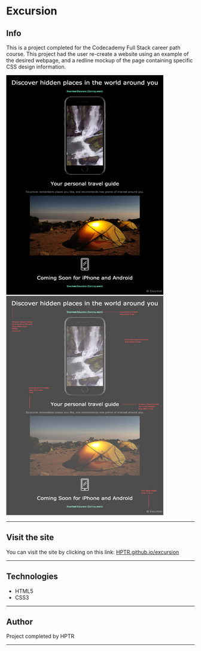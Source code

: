 # Excursion

## Info
This is a project completed for the Codecademy Full Stack career path course. This project had the user re-create a website using an example of the desired webpage, and a redline mockup of the page containing specific CSS design information.

<img src="resources/img/excursion_page.webp" width="420" height="584.5"> <img src="resources/img/excursion_redline.webp" width="420" height="584.5">

***

## Visit the site

You can visit the site by clicking on this link: <a target="_blank" href="https://hptr.github.io/excursion">HPTR.github.io/excursion</a>

***

## Technologies

* HTML5
* CSS3

***

## Author

Project completed by HPTR

***